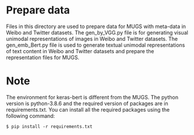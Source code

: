 # Prepare data
Files in this directory are used to prepare data for MUGS with meta-data in Weibo and Twitter datasets.
The gen_by_VGG.py file is for generating visual unimodal representations of images in Weibo and Twitter datasets. 
The gen_emb_Bert.py file is used to generate textual unimodal representations of text content in Weibo and Twitter datasets and prepare the representation files for MUGS.

# Note
The environment for keras-bert is different from the MUGS. 
The python version is python-3.8.6 and the required version of packages are in requirements.txt.
You can install all the required packages using the following command:
```
$ pip install -r requirements.txt
```
